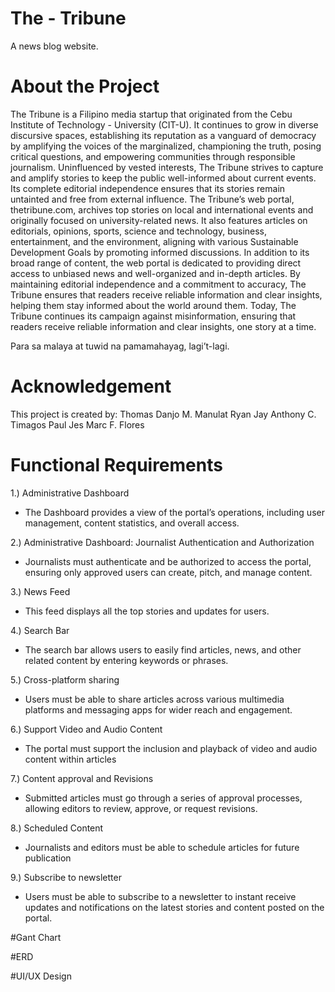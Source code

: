 
# The - Tribune
A news blog website.
# About the Project
The Tribune is a Filipino media startup that originated from the Cebu Institute of
Technology - University (CIT-U). It continues to grow in diverse discursive spaces,
establishing its reputation as a vanguard of democracy by amplifying the voices of the
marginalized, championing the truth, posing critical questions, and empowering
communities through responsible journalism.
Uninfluenced by vested interests, The Tribune strives to capture and amplify stories
to keep the public well-informed about current events. Its complete editorial independence
ensures that its stories remain untainted and free from external influence.
The Tribune’s web portal, thetribune.com, archives top stories on local and
international events and originally focused on university-related news. It also features
articles on editorials, opinions, sports, science and technology, business, entertainment,
and the environment, aligning with various Sustainable Development Goals by promoting
informed discussions. In addition to its broad range of content, the web portal is dedicated
to providing direct access to unbiased news and well-organized and in-depth articles.
By maintaining editorial independence and a commitment to accuracy, The Tribune
ensures that readers receive reliable information and clear insights, helping them stay
informed about the world around them.
Today, The Tribune continues its campaign against misinformation, ensuring that
readers receive reliable information and clear insights, one story at a time.

Para sa malaya at tuwid na pamamahayag, lagi’t-lagi.

# Acknowledgement
This project is created by:
Thomas Danjo M. Manulat
Ryan Jay Anthony C. Timagos
Paul Jes Marc F. Flores

# Functional Requirements
1.) Administrative Dashboard 
- The Dashboard provides a view of the portal’s operations, including user management, content statistics, and overall access.

2.) Administrative Dashboard: Journalist Authentication and Authorization
- Journalists must authenticate and be authorized to access the portal, ensuring only approved users can create, pitch, and manage content.

3.) News Feed
- This feed displays all the top stories and updates for users.

4.) Search Bar
- The search bar allows users to easily find articles, news, and other related content by entering keywords or phrases.
  
5.) Cross-platform sharing
- Users must be able to share articles across various multimedia platforms and messaging apps for wider reach and engagement.
  
6.) Support Video and Audio Content
- The portal must support the inclusion and playback of video and audio content within articles
  
7.) Content approval and Revisions
- Submitted articles must go through a series of approval processes, allowing editors to review, approve, or request revisions.

8.) Scheduled Content 
- Journalists and editors must be able to schedule articles for future publication

9.) Subscribe to newsletter
- Users must be able to subscribe to a newsletter to instant receive updates and notifications on the latest stories and content posted on the portal.

#Gant Chart

#ERD

#UI/UX Design
